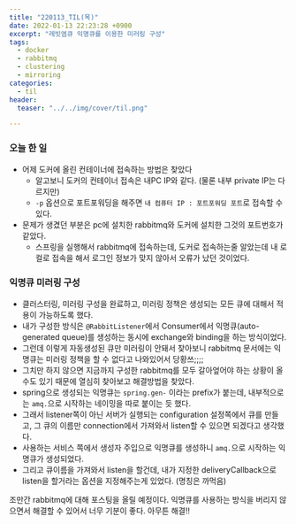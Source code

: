 ```yaml
---
title: "220113_TIL(목)"
date: 2022-01-13 22:23:28 +0900
excerpt: "레빗엠큐 익명큐를 이용한 미러링 구성"
tags:
  - docker
  - rabbitmq
  - clustering
  - mirroring
categories:
  - til
header:
  teaser: "../../img/cover/til.png"

---
```


### 오늘 한 일

- 어제 도커에 올린 컨테이너에 접속하는 방법은 찾았다
  - 알고보니 도커의 컨테이너 접속은 내PC IP와 같다. (물론 내부 private IP는 다르지만)
  - `-p` 옵션으로 포트포워딩을 해주면 `내 컴퓨터 IP : 포트포워딩 포트`로 접속할 수 있다.
- 문제가 생겼던 부분은 pc에 설치한 rabbitmq와 도커에 설치한 그것의 포트번호가 같았다.
  - 스프링을 실행해서 rabbitmq에 접속하는데, 도커로 접속하는줄 알았는데 내 로컬로 접속을 해서 로그인 정보가 맞지 않아서 오류가 났던 것이었다.

### 익명큐 미러링 구성
- 클러스터링, 미러링 구성을 완료하고, 미러링 정책은 생성되는 모든 큐에 대해서 적용이 가능하도록 했다.
- 내가 구성한 방식은 `@RabbitListener`에서 Consumer에서 익명큐(auto-generated queue)를 생성하는 동시에 exchange와 binding을 하는 방식이었다.
- 그런데 이렇게 자동생성된 큐만 미러링이 안돼서 찾아보니 rabbitmq 문서에는 익명큐는 미러링 정책을 할 수 없다고 나와있어서 당황쓰;;;;
- 그치만 하지 않으면 지금까지 구성한 rabbitmq를 모두 갈아엎어야 하는 상황이 올 수도 있기 때문에 열심히 찾아보고 해결방법을 찾았다.
- spring으로 생성되는 익명큐는 `spring.gen-` 이라는 prefix가 붙는데, 내부적으로는 `amq.`으로 시작하는 네이밍을 따로 붙이는 듯 했다.
- 그래서 listener쪽이 아닌 서버가 실행되는 configuration 설정쪽에서 큐를 만들고, 그 큐의 이름만 connection에서 가져와서 listen할 수 있으면 되겠다고 생각했다.
- 사용하는 서비스 쪽에서 생성자 주입으로 익명큐를 생성하니 `amq.`으로 시작하는 익명큐가 생성되었다.
- 그리고 큐이름을 가져와서 listen을 할건데, 내가 지정한 deliveryCallback으로 listen을 할거라는 옵션을 지정해주는게 있었다. (명칭은 까먹음)


조만간 rabbitmq에 대해 포스팅을 올릴 예정이다. 익명큐를 사용하는 방식을 버리지 않으면서 해결할 수 있어서 너무 기분이 좋다. 아무튼 해결!!
